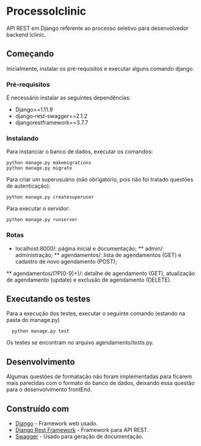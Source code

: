 # ProcessoIclinic

API REST em Django referente ao processo seletivo para desenvolvedor backend Iclinic.

## Começando

Inicialmente, instalar os pré-requisitos e executar alguns comando django.

### Pré-requisitos

É necessário instalar as seguintes dependências:

* Django==1.11.9
* django-rest-swagger==2.1.2
* djangorestframework==3.7.7


### Instalando

Para instanciar o banco de dados, executar os comandos:

```
python manage.py makemigrations
python manage.py migrate
```

Para criar um superusuário (não obrigatório, pois não foi tratado questões de autenticação):

```
python manage.py createsuperuser
```

Para executar o servidor:

```
python manage.py runserver
```

### Rotas

* localhost:8000/: página inicial e documentação;
** admin/: administração;
** agendamentos/: lista de agendamentos (GET) e cadastro de novo agendamento (POST); 

** agendamentos/(?P<pk>[0-9]+)/: detalhe de agendamento (GET), atualização de agendamento (update) e exclusão de agendamento (DELETE).

## Executando os testes

Para a execução dos testes, executar o seguinte comando (estando na pasta do manage.py)

```
  python manage.py test
```

Os testes se encontram no arquivo agendamento/tests.py.

## Desenvolvimento

Algumas questões de formatação não foram implementadas para ficarem mais parecidas com o formato do banco de dados, deixando essa questão para o desenvolvimento frontEnd.


## Construído com

* [Django](https://www.djangoproject.com/) - Framework web usado.
* [Django Rest Framework](http://www.django-rest-framework.org/) - Framework para API REST.
* [Swagger](https://marcgibbons.com/django-rest-swagger/) - Usado para geração de documentação.
